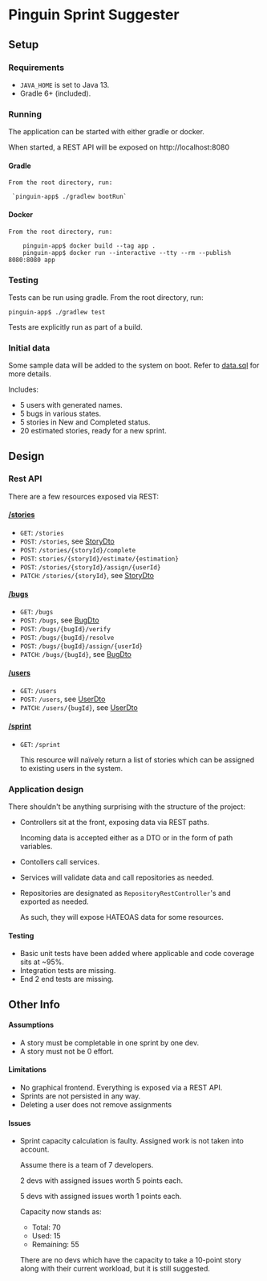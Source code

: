 # Pinguin Sprint Suggester

## Setup

### Requirements
  * `JAVA_HOME` is set to Java 13.
  * Gradle 6+ (included).

### Running

The application can be started with either gradle or docker.

When started, a REST API will be exposed on http://localhost:8080

#### Gradle
    
    From the root directory, run:
     
     `pinguin-app$ ./gradlew bootRun`

#### Docker
 
    From the root directory, run: 
    
        pinguin-app$ docker build --tag app .
        pinguin-app$ docker run --interactive --tty --rm --publish 8080:8080 app
     

### Testing

Tests can be run using gradle. From the root directory, run: 

`pinguin-app$ ./gradlew test`

Tests are explicitly run as part of a build.

### Initial data

Some sample data will be added to the system on boot. Refer to 
[data.sql](src/main/resources/data.sql) for more details.

Includes:
 * 5 users with generated names.
 * 5 bugs in various states.
 * 5 stories in New and Completed status.
 * 20 estimated stories, ready for a new sprint. 

## Design

### Rest API

There are a few resources exposed via REST:

#### [/stories](http://localhost:8080/stories)


 * `GET`: `/stories`
 * `POST`: `/stories`, see [StoryDto](src/main/java/io/mjmoore/dto/StoryDto.java)
 * `POST`: `/stories/{storyId}/complete`
 * `POST`: `stories/{storyId}/estimate/{estimation}`
 * `POST`: `/stories/{storyId}/assign/{userId}`
 * `PATCH`: `/stories/{storyId}`, see [StoryDto](src/main/java/io/mjmoore/dto/StoryDto.java)

#### [/bugs](http://localhost:8080/bugs)

 * `GET`: `/bugs`
 * `POST`: `/bugs`, see [BugDto](src/main/java/io/mjmoore/dto/BugDto.java)
 * `POST`: `/bugs/{bugId}/verify`
 * `POST`: `/bugs/{bugId}/resolve`
 * `POST`: `/bugs/{bugId}/assign/{userId}`
 * `PATCH`: `/bugs/{bugId}`, see [BugDto](src/main/java/io/mjmoore/dto/BugDto.java)
 
#### [/users](http://localhost:8080/users)

 * `GET`: `/users`
 * `POST`: `/users`, see [UserDto](src/main/java/io/mjmoore/dto/UserDto.java)
 * `PATCH`: `/users/{bugId}`, see [UserDto](src/main/java/io/mjmoore/dto/UserDto.java)
 
#### [/sprint](http://localhost:8080/sprint)

 * `GET`: `/sprint`
   
   This resource will naïvely return a list of stories which 
   can be assigned to existing users in the system.
   
### Application design

There shouldn't be anything surprising with the structure of the project:

 * Controllers sit at the front, exposing data via REST paths.

   Incoming data is accepted either as a DTO or in the form of path variables.

 * Contollers call services.
 
 * Services will validate data and call repositories as needed.
 
 * Repositories are designated as `RepositoryRestController`'s and exported as needed.
 
   As such, they will expose HATEOAS data for some resources.
   
#### Testing

 * Basic unit tests have been added where applicable and code coverage sits at ~95%.
 * Integration tests are missing.
 * End 2 end tests are missing. 

## Other Info

#### Assumptions 

 * A story must be completable in one sprint by one dev. 
 * A story must not be 0 effort.  

#### Limitations

 * No graphical frontend. Everything is exposed via a REST API.
 * Sprints are not persisted in any way.
 * Deleting a user does not remove assignments

#### Issues

 * Sprint capacity calculation is faulty. Assigned work is not taken into account.
    
   Assume there is a team of 7 developers.
   
   2 devs with assigned issues worth 5 points each.
   
   5 devs with assigned issues worth 1 points each.
   
   Capacity now stands as:
    * Total: 70
    * Used: 15
    * Remaining: 55
    
    There are no devs which have the capacity to take a 10-point story along 
    with their current workload, but it is still suggested.